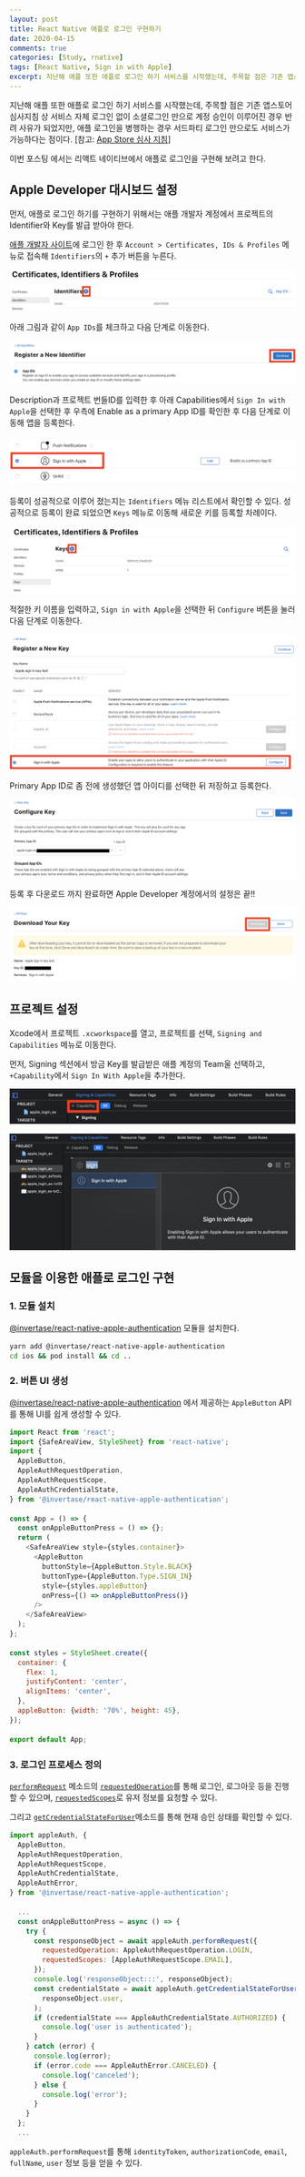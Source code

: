```yaml
---
layout: post
title: React Native 애플로 로그인 구현하기
date: 2020-04-15
comments: true
categories: [Study, rnative]
tags: [React Native, Sign in with Apple]
excerpt: 지난해 애플 또한 애플로 로그인 하기 서비스를 시작했는데, 주목할 점은 기존 앱스토어 심사지침 상 서비스 자체 로그인 없이 소셜로그인 만으로 계정 승인이 이루어진 경우 반려 사유가 되었지만, 애플 로그인을 병행하는 경우 서드파티 로그인 만으로도 서비스가 가능하다는 점이다.
---
```


지난해 애플 또한 애플로 로그인 하기 서비스를 시작했는데, 주목할 점은 기존 앱스토어 심사지침 상 서비스 자체 로그인 없이 소셜로그인 만으로 계정 승인이 이루어진 경우 반려 사유가 되었지만, 애플 로그인을 병행하는 경우 서드파티 로그인 만으로도 서비스가 가능하다는 점이다. [참고: [App Store 심사 지침](https://developer.apple.com/kr/app-store/review/guidelines/#sign-in-with-apple)]

이번 포스팅 에서는 리액트 네이티브에서 애플로 로그인을 구현해 보려고 한다.


## Apple Developer 대시보드 설정

먼저, 애플로 로그인 하기를 구현하기 위해서는 애플 개발자 계정에서 프로젝트의 Identifier와 Key를 발급 받아야 한다.

[애플 개발자 사이트](https://developer.apple.com/)에 로그인 한 후 `Account > Certificates, IDs & Profiles` 메뉴로 접속해 `Identifiers`의 `+` 추가 버튼을 누른다. 

![Sign In With Apple](/images/sign_in_with_apple_1.png "Sign In With Apple")

아래 그림과 같이 `App IDs`를 체크하고 다음 단계로 이동한다.

![Sign In With Apple](/images/sign_in_with_apple_2.png "Sign In With Apple")

Description과 프로젝트 번들ID를 입력한 후 아래 Capabilities에서 `Sign In with Apple`을 선택한 후 우측에 	Enable as a primary App ID를 확인한 후 다음 단계로 이동해 앱을 등록한다.

![Sign In With Apple](/images/sign_in_with_apple_3.png "Sign In With Apple")

등록이 성공적으로 이루어 졌는지는 `Identifiers` 메뉴 리스트에서 확인할 수 있다. 성공적으로 등록이 완료 되었으면 `Keys` 메뉴로 이동해 새로운 키를 등록할 차례이다.

![Sign In With Apple](/images/sign_in_with_apple_4.png "Sign In With Apple")

적절한 키 이름을 입력하고, `Sign in with Apple`을 선택한 뒤 `Configure` 버튼을 눌러 다음 단계로 이동한다.

![Sign In With Apple](/images/sign_in_with_apple_5.png "Sign In With Apple")

Primary App ID로 좀 전에 생성했던 앱 아이디를 선택한 뒤 저장하고 등록한다.

![Sign In With Apple](/images/sign_in_with_apple_6.png "Sign In With Apple")

등록 후 다운로드 까지 완료하면 Apple Developer 계정에서의 설정은 끝!!

![Sign In With Apple](/images/sign_in_with_apple_7.png "Sign In With Apple")


## 프로젝트 설정

Xcode에서 프로젝트 `.xcworkspace`를 열고, 프로젝트를 선택, `Signing and Capabilities` 메뉴로 이동한다. 

먼저, Signing 섹션에서 방금 Key를 발급받은 애플 계정의 Team울 선택하고, `+Capability`에서 `Sign In With Apple`을 추가한다.

![Sign In With Apple](/images/sign_in_with_apple_8.png "Sign In With Apple")

![Sign In With Apple](/images/sign_in_with_apple_9.png "Sign In With Apple")


## 모듈을 이용한 애플로 로그인 구현

### 1. 모듈 설치

[@invertase/react-native-apple-authentication](https://github.com/invertase/react-native-apple-authentication) 모듈을 설치한다.

```bash
yarn add @invertase/react-native-apple-authentication
cd ios && pod install && cd ..
```

### 2. 버튼 UI 생성

[@invertase/react-native-apple-authentication](https://github.com/invertase/react-native-apple-authentication) 에서 제공하는 `AppleButton` API를 통해 UI를 쉽게 생성할 수 있다.

```javascript
import React from 'react';
import {SafeAreaView, StyleSheet} from 'react-native';
import {
  AppleButton,
  AppleAuthRequestOperation,
  AppleAuthRequestScope,
  AppleAuthCredentialState,
} from '@invertase/react-native-apple-authentication';

const App = () => {
  const onAppleButtonPress = () => {};
  return (
    <SafeAreaView style={styles.container}>
      <AppleButton
        buttonStyle={AppleButton.Style.BLACK}
        buttonType={AppleButton.Type.SIGN_IN}
        style={styles.appleButton}
        onPress={() => onAppleButtonPress()}
      />
    </SafeAreaView>
  );
};

const styles = StyleSheet.create({
  container: {
    flex: 1,
    justifyContent: 'center',
    alignItems: 'center',
  },
  appleButton: {width: '70%', height: 45},
});

export default App;
```

### 3. 로그인 프로세스 정의

[`performRequest`](https://github.com/invertase/react-native-apple-authentication/blob/master/docs/interfaces/_lib_index_d_.rnappleauth.module.md#performrequest) 메소드의 [`requestedOperation`](https://github.com/invertase/react-native-apple-authentication/blob/master/docs/enums/_lib_index_d_.rnappleauth.appleauthrequestoperation.md)를 통해 로그인, 로그아웃 등을 진행할 수 있으며, [`requestedScopes`](https://github.com/invertase/react-native-apple-authentication/blob/master/docs/enums/_lib_index_d_.rnappleauth.appleauthrequestscope.md)로 유저 정보를 요청할 수 있다.

그리고 [`getCredentialStateForUser`](https://github.com/invertase/react-native-apple-authentication/blob/master/docs/enums/_lib_index_d_.rnappleauth.appleauthcredentialstate.md)메소드를 통해 현재 승인 상태를 확인할 수 있다.

```javascript
import appleAuth, {
  AppleButton,
  AppleAuthRequestOperation,
  AppleAuthRequestScope,
  AppleAuthCredentialState,
  AppleAuthError,
} from '@invertase/react-native-apple-authentication';

  ...
  const onAppleButtonPress = async () => {
    try {
      const responseObject = await appleAuth.performRequest({
        requestedOperation: AppleAuthRequestOperation.LOGIN,
        requestedScopes: [AppleAuthRequestScope.EMAIL],
      });
      console.log('responseObject:::', responseObject);
      const credentialState = await appleAuth.getCredentialStateForUser(
        responseObject.user,
      );
      if (credentialState === AppleAuthCredentialState.AUTHORIZED) {
        console.log('user is authenticated');
      }
    } catch (error) {
      console.log(error);
      if (error.code === AppleAuthError.CANCELED) {
        console.log('canceled');
      } else {
        console.log('error');
      }
    }
  };
  ...
```

`appleAuth.performRequest`를 통해 `identityToken`, `authorizationCode`, `email`, `fullName`, `user` 정보 등을 얻을 수 있다.
